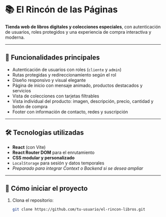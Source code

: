 # 📚 El Rincón de las Páginas

**Tienda web de libros digitales y colecciones especiales**, con autenticación de usuarios, roles protegidos y una experiencia de compra interactiva y moderna.

---

## 🧩 Funcionalidades principales

- Autenticación de usuarios con roles (`cliente` y `admin`)
- Rutas protegidas y redireccionamiento según el rol
- Diseño responsivo y visual elegante
- Página de inicio con mensaje animado, productos destacados y servicios
- Vista de colecciones con tarjetas filtrables
- Vista individual del producto: imagen, descripción, precio, cantidad y botón de compra
- Footer con información de contacto, redes y suscripción

---

## 🛠 Tecnologías utilizadas

- **React** (con Vite)
- **React Router DOM** para el enrutamiento
- **CSS modular y personalizado**
- `LocalStorage` para sesión y datos temporales
- *Preparado para integrar Context o Backend si se desea ampliar*

---

## 🚀 Cómo iniciar el proyecto

1. Clona el repositorio:

   ```bash
   git clone https://github.com/tu-usuario/el-rincon-libros.git
